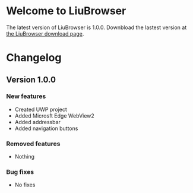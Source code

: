 # Welcome to LiuBrowser
The latest version of LiuBrowser is 1.0.0. Downbload the lastest version at [the LiuBrowser download page](https://liuwoodscode.github.io/liubrowser/download).

# Changelog
## Version 1.0.0
### New features
- Created UWP project
- Added Microsft Edge WebView2
- Added addressbar
- Added navigation buttons
### Removed features
- Nothing
### Bug fixes
- No fixes
